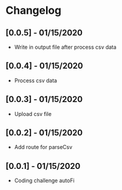 # Changelog
## [0.0.5] - 01/15/2020
* Write in output file after process csv data
## [0.0.4] - 01/15/2020
* Process csv data
## [0.0.3] - 01/15/2020
* Upload csv file
## [0.0.2] - 01/15/2020
* Add route for parseCsv
## [0.0.1] - 01/15/2020
* Coding challenge autoFi